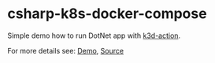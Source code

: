 # csharp-k8s-docker-compose

Simple demo how to run DotNet app with [k3d-action](https://github.com/AbsaOSS/k3d-action).

For more details see: [Demo](https://github.com/drdkadtr/csharp-k8s-docker-compose/actions/workflows/main.yaml),
[Source](./.github/workflows/main.yaml)

